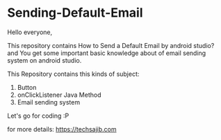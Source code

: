 # Sending-Default-Email

Hello everyone,

This repository contains How to Send a Default Email by android studio? and You get some important basic knowledge about of email sending system on android studio.

This Repository contains this kinds of subject:

1. Button
2. onClickListener Java Method
3. Email sending system

Let's go for coding :P

for more details: https://techsajib.com
